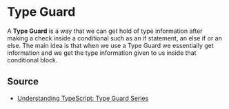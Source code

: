 # Type Guard

A **Type Guard** is a way that we can get hold of type information after making a check inside a conditional such as an if statement, an else if or an else. The main idea is that when we use a Type Guard we essentially get information and we get the type information given to us inside that conditional block.

## Source

- [Understanding TypeScript: Type Guard Series](https://ultimatecourses.com/blog/understanding-typescript-typeof-type-guard)
  